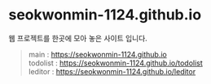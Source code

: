 # seokwonmin-1124.github.io
웹 프로젝트를 한곳에 모아 놓은 사이트 입니다.
> main : https://seokwonmin-1124.github.io <br>
> todolist : https://seokwonmin-1124.github.io/todolist <br>
> leditor :  https://seokwonmin-1124.github.io/leditor
